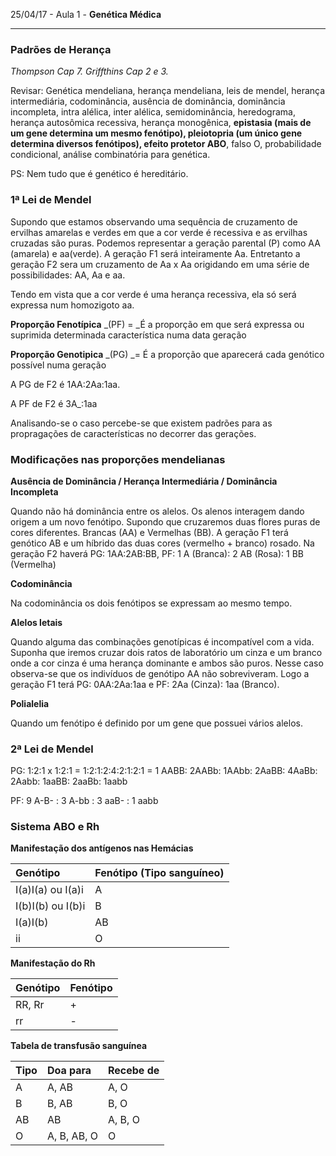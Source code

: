 25/04/17 - Aula 1 - **Genética Médica**

---

### Padrões de Herança

_Thompson Cap 7.  Griffthins Cap 2 e 3._

Revisar: Genética mendeliana, herança mendeliana, leis de mendel, herança intermediária, codominância, ausência de dominância, dominância incompleta, intra alélica, inter alélica, semidominância, heredograma, herança autosômica recessiva, herança monogênica, **epistasia **\(mais de um gene determina um mesmo fenótipo\)**, pleiotopria **\(um único gene determina diversos fenótipos\),** efeito protetor ABO**, falso O, probabilidade condicional, análise combinatória para genética.

PS: Nem tudo que é genético é hereditário.

### **1ª Lei de Mendel**

Supondo que estamos observando uma sequência de cruzamento de ervilhas amarelas e verdes em que a cor verde é recessiva e as ervilhas cruzadas são puras. Podemos representar a geração parental \(P\) como AA \(amarela\) e aa\(verde\). A geração F1 será inteiramente Aa. Entretanto a geração F2 sera um cruzamento de Aa x Aa origidando em uma série de possibilidades: AA, Aa  e aa.

Tendo em vista que a cor verde é uma herança recessiva, ela só será expressa num homozigoto aa.

**Proporção Fenotípica** _\(PF\) = _É a proporção em que será expressa ou suprimida determinada característica numa data geração

**Proporção Genotipica** _\(PG\) _= É a proporção que aparecerá cada genótico possível numa geração

A PG de F2 é 1AA:2Aa:1aa.

A PF de F2 é 3A\_:1aa

Analisando-se o caso percebe-se que existem padrões para as propragações de características no decorrer das gerações.

### **Modificações nas proporções mendelianas**

**Ausência de Dominância / Herança Intermediária / Dominância Incompleta**

Quando não há dominância entre os alelos. Os alenos interagem dando origem a um novo fenótipo. Supondo que cruzaremos duas flores puras de cores diferentes. Brancas \(AA\) e Vermelhas \(BB\). A geração F1 terá genótico AB e um híbrido das duas cores \(vermelho + branco\) rosado. Na geração F2 haverá PG: 1AA:2AB:BB, PF: 1 A \(Branca\): 2 AB \(Rosa\): 1 BB \(Vermelha\)

**Codominância**

Na codominância os dois fenótipos se expressam ao mesmo tempo.

**Alelos letais**

Quando alguma das combinações genotípicas é incompatível com a vida. Suponha que iremos cruzar dois ratos de laboratório um cinza e um branco onde a cor cinza é uma herança dominante e ambos são puros. Nesse caso observa-se que os indivíduos de genótipo AA não sobreviveram. Logo a geração F1 terá PG: 0AA:2Aa:1aa e PF: 2Aa \(Cinza\): 1aa \(Branco\).

**Polialelia**

Quando um fenótipo é definido por um gene que possuei vários alelos.

### 2ª Lei de Mendel

PG: 1:2:1 x 1:2:1 =  1:2:1:2:4:2:1:2:1 = 1 AABB: 2AABb: 1AAbb: 2AaBB: 4AaBb: 2Aabb: 1aaBB: 2aaBb: 1aabb

PF: 9 A-B- : 3 A-bb : 3 aaB- : 1 aabb

### Sistema ABO e Rh

**Manifestação dos antígenos nas Hemácias**

| Genótipo | Fenótipo \(Tipo sanguíneo\) |
| :--- | :--- |
| I\(a\)I\(a\)  ou  I\(a\)i | A |
| I\(b\)I\(b\)  ou I\(b\)i | B |
| I\(a\)I\(b\) | AB |
| ii | O |

**Manifestação do Rh**

| Genótipo | Fenótipo |
| :--- | :--- |
| RR, Rr | + |
| rr | - |

**Tabela de transfusão sanguínea**

| Tipo | Doa para | Recebe de |
| :--- | :--- | :--- |
| A | A, AB | A, O |
| B | B, AB | B, O |
| AB | AB | A, B, O |
| O | A, B, AB, O | O |




